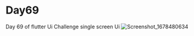 # Day69
Day 69 of flutter Ui Challenge
single screen Ui
![Screenshot_1678480634](https://user-images.githubusercontent.com/66890167/224423733-3f77b153-79cd-48db-8f9f-04a2132cf620.png)

